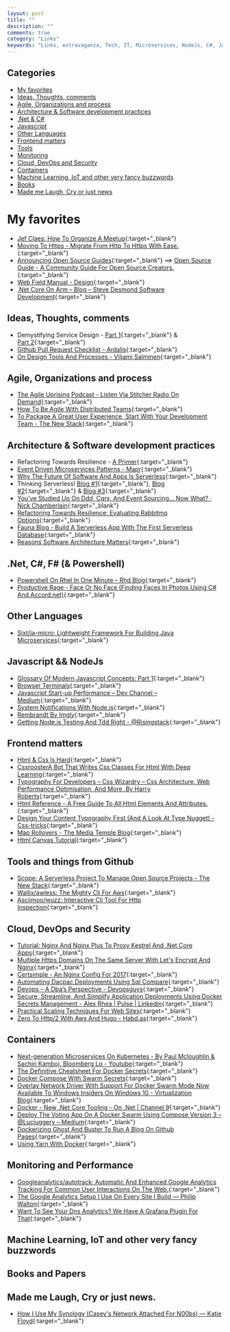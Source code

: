 ```yaml
---
layout: post
title: ""
description: ""
comments: true
category: "Links"
keywords: "Links, extravaganza, Tech, IT, Microservices, NodeJs, C#, Javascript, Solution architecture"
---
```


## Categories ##
* [My favorites](#favorites)
* [Ideas, Thoughts, comments](#ideas)
* [Agile, Organizations and process](#agile)
* [Architecture & Software development practices](#development)
* [.Net & C#](#net)
* [Javascript](#javascript)
* [Other Languages](#polygloting)
* [Frontend matters](#web)
* [Tools](#tools)
* [Monitoring](#monitoring)
* [Cloud, DevOps and Security](#devops)
* [Containers](#containers)
* [Machine Learning, IoT and other very fancy buzzwords](#iot)
* [Books](#books)
* [Made me Laugh, Cry or just news](#news)

# My favorites<a name="favorites"></a> #
* [Jef Claes: How To Organize A Meetup](http://www.jefclaes.be/2017/02/how-to-organize-meetup.html){:target="_blank"}
* [Moving To Https - Migrate From Http To Https With Ease.](https://movingtohttps.com/){:target="_blank"}
* [Announcing Open Source Guides](https://github.com/blog/2318-announcing-open-source-guides){:target="_blank"} ==> [Open Source Guide - A Community Guide For Open Source Creators.](https://opensource.guide/){:target="_blank"}
* [Web Field Manual - Design](http://webfieldmanual.com/design.html){:target="_blank"}
* [.Net Core On Arm – Blog – Steve Desmond Software Development](https://stevedesmond.ca/blog/net-core-on-arm){:target="_blank"}

## Ideas, Thoughts, comments <a name="ideas"></a> ##
* Demystifying Service Design - [Part 1](https://blog.practicalservicedesign.com/demystifying-service-design-part-1-56be3322d070#.hpuycskgt){:target="_blank"} & [Part 2](https://blog.practicalservicedesign.com/demystifying-service-design-part-2-2602772c317d#.j6ron1a6f){:target="_blank"}
* [Github Pull Request Checklist - Ardalis](http://ardalis.com/github-pull-request-checklist){:target="_blank"}
* [On Design Tools And Processes - Viljami Salminen](https://viljamis.com/2017/design-tools-processes/){:target="_blank"}
## Agile, Organizations and process<a name="agile"></a> ##
* [The Agile Uprising Podcast - Listen Via Stitcher Radio On Demand](http://www.stitcher.com/podcast/the-agile-uprising-podcast){:target="_blank"}
* [How To Be Agile With Distributed Teams](https://www.infoq.com/articles/be-agile-distributed-teams){:target="_blank"}
* [To Package A Great User Experience, Start With Your Development Team - The New Stack](https://thenewstack.io/package-great-user-experience-start-development-team/){:target="_blank"}

## Architecture & Software development practices <a name="development"></a> ##
* Refactoring Towards Resilience - [A Primer](https://jimmybogard.com/refactoring-towards-resilience-a-primer/){:target="_blank"}
* [Event Driven Microservices Patterns - Mapr](https://www.mapr.com/blog/event-driven-microservices-patterns){:target="_blank"}
* [Why The Future Of Software And Apps Is Serverless](https://read.acloud.guru/why-the-future-of-software-and-apps-is-serverless-reprinted-from-10-15-2012-b92ea572b2ef#.zgyvhpiq7){:target="_blank"}
* Thinking Serverless! [Blog #1](https://read.acloud.guru/thinking-serverless-how-new-approaches-address-modern-data-processing-needs-part-1-af6a158a3af1#.mnuqu3ir6){:target="_blank"}, [Blog #2](https://read.acloud.guru/thinking-serverless-platform-level-issues-part-2-60762ab3d73e#.nxkmmb3f3){:target="_blank"} & [Blog #3](https://read.acloud.guru/thinking-serverless-data-and-workflow-issues-part-3-32557d37c743#.s55t34m3g){:target="_blank"}
* [You've Studied Up On Ddd, Cqrs, And Event Sourcing... Now What? · Nick Chamberlain](https://buildplease.com/pages/now-what/){:target="_blank"}
* [Refactoring Towards Resilience: Evaluating Rabbitmq Options](https://jimmybogard.com/refactoring-towards-resilience-evaluating-rabbitmq-options/){:target="_blank"}
* [Fauna Blog - Build A Serverless App With The First Serverless Database](https://fauna.com/blog/serverless-cloud-database?yc=){:target="_blank"}
* [Reasons Software Architecture Matters](http://blog.dmbcllc.com/reasons-software-architecture-matters/){:target="_blank"}

## **.Net, C#, F# (& Powershell)**  <a name="net"></a> ##
* [Powershell On Rhel In One Minute – Rhd Blog](https://developers.redhat.com/blog/2017/02/09/powershell-on-rhel-in-one-minute/){:target="_blank"}
* [Productive Rage - Face Or No Face (Finding Faces In Photos Using C# And Accord.net)](http://www.productiverage.com/face-or-no-face-finding-faces-in-photos-using-c-sharp-and-accordnet){:target="_blank"}

## Other Languages  <a name="polygloting"></a> ##
* [Sixt/ja-micro: Lightweight Framework For Building Java Microservices](https://github.com/Sixt/ja-micro){:target="_blank"}

## Javascript && NodeJs <a name="javascript"></a><a name="nodejs"></a> ##
* [Glossary Of Modern Javascript Concepts: Part 1](https://auth0.com/blog/glossary-of-modern-javascript-concepts/){:target="_blank"}
* [Browser Terminals](https://remysharp.com/2017/02/10/browser-terminals){:target="_blank"}
* [Javascript Start-up Performance – Dev Channel – Medium](https://medium.com/dev-channel/javascript-start-up-performance-69200f43b201#.rhhbesh7h){:target="_blank"}
* [System Notifications With Node.js](https://davidwalsh.name/system-notifications-node){:target="_blank"}
* [Rembrandt By Imgly](http://rembrandtjs.com/){:target="_blank"}
* [Getting Node.js Testing And Tdd Right - @Risingstack](https://blog.risingstack.com/getting-node-js-testing-and-tdd-right-node-js-at-scale/){:target="_blank"}

## Frontend matters <a name="web"></a> ##
* [Html & Css Is Hard](https://internetingishard.com/html-and-css/){:target="_blank"}
* [CssroosterA Bot That Writes Css Classes For Html With Deep Learning](https://huu.la/ai/cssrooster){:target="_blank"}
* [Typography For Developers – Css Wizardry – Css Architecture, Web Performance Optimisation, And More, By Harry Roberts](https://csswizardry.com/2017/02/typography-for-developers/){:target="_blank"}
* [Html Reference - A Free Guide To All Html Elements And Attributes.](http://htmlreference.io/){:target="_blank"}
* [Design Your Content Typography First (And A Look At Type Nugget) - Css-tricks](https://css-tricks.com/design-content-typography-first-look-type-nugget/){:target="_blank"}
* [Map Rollovers - The Media Temple Blog](http://mediatemple.net/blog/tips/map-rollovers/){:target="_blank"}
* [Html Canvas Tutorial](https://skilled.co/html-canvas/){:target="_blank"}

## Tools and things from Github <a name="tools"></a> ##
* [Scope: A Serverless Project To Manage Open Source Projects - The New Stack](https://thenewstack.io/scope-serverless-project-manage-open-source-projects/){:target="_blank"}
* [Wallix/awless: The Mighty Cli For Aws](https://github.com/wallix/awless){:target="_blank"}
* [Asciimoo/wuzz: Interactive Cli Tool For Http Inspection](https://github.com/asciimoo/wuzz){:target="_blank"}

## Cloud, DevOps and Security<a name="devops"></a> ##
* [Tutorial: Nginx And Nginx Plus To Proxy Kestrel And .Net Core Apps](https://www.nginx.com/blog/tutorial-proxy-net-core-kestrel-nginx-plus/){:target="_blank"}
* [Multiple Https Domains On The Same Server With Let's Encrypt And Nginx](https://blog.benroux.me/running-multiple-https-domains-from-the-same-server/){:target="_blank"}
* [Certsimple - An Nginx Config For 2017](https://certsimple.com/blog/nginx-http2-load-balancing-config){:target="_blank"}
* [Automating Dacpac Deployments Using Sql Compare](http://www.red-gate.com/blog/automating-dacpac-deployments-using-the-sql-compare-command-line-and-powershell){:target="_blank"}
* [Devops – A Dba’s Perspective - Devopsguys](https://www.devopsguys.com/2017/02/10/devops-a-dba-perspective/){:target="_blank"}
* [Secure, Streamline, And Simplify Application Deployments Using Docker Secrets Management - Alex Rhea | Pulse | Linkedin](https://www.linkedin.com/pulse/secure-streamline-simplify-application-deployments-using-alex-rhea){:target="_blank"}
* [Practical Scaling Techniques For Web Sites](https://hackernoon.com/practical-scaling-techniques-for-web-sites-554a38dbd492#.kwhhiconj){:target="_blank"}
* [Zero To Http/2 With Aws And Hugo - Habd.as](https://habd.as/zero-to-http-2-aws-hugo/){:target="_blank"}

## Containers <a name="containers"></a> ##
* [Next-generation Microservices On Kubernetes - By Paul Mcloughlin & Sachin Kamboj, Bloomberg Lp - Youtube](https://www.youtube.com/watch?v=F2nqrXke19w){:target="_blank"}
* [The Definitive Cheatsheet For Docker Secrets](http://blog.pascalandy.com/the-definitive-cheatsheet-for-docker-secrets/){:target="_blank"}
* [Docker Compose With Swarm Secrets](http://training.play-with-docker.com/swarm-compose-secrets/){:target="_blank"}
* [Overlay Network Driver With Support For Docker Swarm Mode Now Available To Windows Insiders On Windows 10 - Virtualization Blog](https://blogs.technet.microsoft.com/virtualization/2017/02/09/overlay-network-driver-with-support-for-docker-swarm-mode-now-available-to-windows-insiders-on-windows-10/){:target="_blank"}
* [Docker - New .Net Core Tooling - On .Net | Channel 9](https://channel9.msdn.com/Shows/On-NET/Docker-New-NET-Core-tooling){:target="_blank"}
* [Deploy The Voting App On A Docker Swarm Using Compose Version 3 – @Lucjuggery – Medium](https://medium.com/lucjuggery/deploy-the-voting-apps-stack-on-a-docker-swarm-4390fd5eee4#.wxc7qvoxf){:target="_blank"}
* [Dockerizing Ghost And Buster To Run A Blog On Github Pages](https://stefanscherer.github.io/dockerizing-ghost-buster/){:target="_blank"}
* [Using Yarn With Docker](https://hackernoon.com/using-yarn-with-docker-c116ad289d56#.nlysjronp){:target="_blank"}

## Monitoring and Performance <a name="monitoring"></a> ##
* [Googleanalytics/autotrack: Automatic And Enhanced Google Analytics Tracking For Common User Interactions On The Web.](https://github.com/googleanalytics/autotrack){:target="_blank"}
* [The Google Analytics Setup I Use On Every Site I Build — Philip Walton](https://philipwalton.com/articles/the-google-analytics-setup-i-use-on-every-site-i-build/){:target="_blank"}
* [Want To See Your Dns Analytics? We Have A Grafana Plugin For That](https://blog.cloudflare.com/grafana-plugin/){:target="_blank"}

## Machine Learning, IoT and other very fancy buzzwords <a name="iot"></a> ##

## Books and Papers<a name="books"></a> ##

## Made me Laugh, Cry or just news. <a name="news"></a> ##
* [How I Use My Synology (Casey's Network Attached For N00bs) — Katie Floyd](https://katiefloyd.com/blog/how-i-use-my-synology-caseys-network-attached-for-n00bs){:target="_blank"}